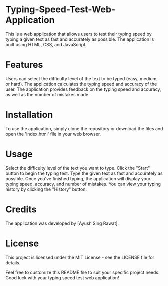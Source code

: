 # Typing-Speed-Test-Web-Application
This is a web application that allows users to test their typing speed by typing a given text as fast and accurately as possible. The application is built using HTML, CSS, and JavaScript.
# Features
Users can select the difficulty level of the text to be typed (easy, medium, or hard).
The application calculates the typing speed and accuracy of the user.
The application provides feedback on the typing speed and accuracy, as well as the number of mistakes made.
# Installation
To use the application, simply clone the repository or download the files and open the 'index.html' file in your web browser.
# Usage
Select the difficulty level of the text you want to type.
Click the "Start" button to begin the typing test.
Type the given text as fast and accurately as possible.
Once you've finished typing, the application will display your typing speed, accuracy, and number of mistakes.
You can view your typing history by clicking the "History" button.
# Credits
The application was developed by [Ayush Sing Rawat].
# License
This project is licensed under the MIT License - see the LICENSE file for details.

Feel free to customize this README file to suit your specific project needs. Good luck with your typing speed test web application!
